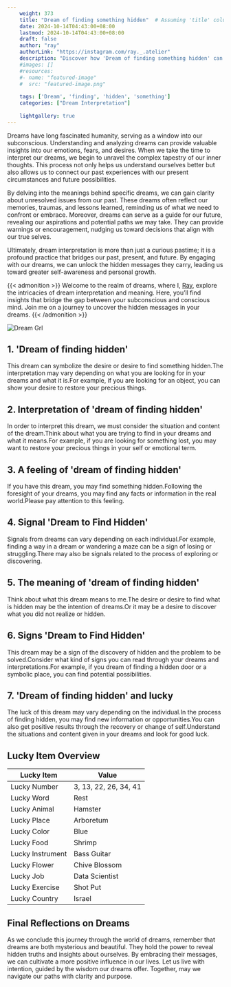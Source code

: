 ```yaml
---
    weight: 373
    title: "Dream of finding something hidden"  # Assuming 'title' column exists
    date: 2024-10-14T04:43:00+08:00
    lastmod: 2024-10-14T04:43:00+08:00
    draft: false
    author: "ray"
    authorLink: "https://instagram.com/ray._.atelier"
    description: "Discover how 'Dream of finding something hidden' can interpret your future and uncover its significant meanings in your life."
    #images: []
    #resources:
    #- name: "featured-image"
    #  src: "featured-image.png"
    
    tags: ['Dream', 'finding', 'hidden', 'something']
    categories: ["Dream Interpretation"]
    
    lightgallery: true
---
```

    
Dreams have long fascinated humanity, serving as a window into our subconscious. Understanding and analyzing dreams can provide valuable insights into our emotions, fears, and desires. When we take the time to interpret our dreams, we begin to unravel the complex tapestry of our inner thoughts. This process not only helps us understand ourselves better but also allows us to connect our past experiences with our present circumstances and future possibilities.

By delving into the meanings behind specific dreams, we can gain clarity about unresolved issues from our past. These dreams often reflect our memories, traumas, and lessons learned, reminding us of what we need to confront or embrace. Moreover, dreams can serve as a guide for our future, revealing our aspirations and potential paths we may take. They can provide warnings or encouragement, nudging us toward decisions that align with our true selves.

Ultimately, dream interpretation is more than just a curious pastime; it is a profound practice that bridges our past, present, and future. By engaging with our dreams, we can unlock the hidden messages they carry, leading us toward greater self-awareness and personal growth.

{{< admonition >}}
Welcome to the realm of dreams, where I, [Ray](https://instagram.com/ray._.atelier), explore the intricacies of dream interpretation and meaning. Here, you’ll find insights that bridge the gap between your subconscious and conscious mind. Join me on a journey to uncover the hidden messages in your dreams.
{{< /admonition >}}

![Dream Grl](https://cdn.pixabay.com/photo/2017/11/02/03/35/gothic-2910057_1280.jpg "Dream Grl")

## 1. 'Dream of finding hidden'
This dream can symbolize the desire or desire to find something hidden.The interpretation may vary depending on what you are looking for in your dreams and what it is.For example, if you are looking for an object, you can show your desire to restore your precious things.

## 2. Interpretation of 'dream of finding hidden'
In order to interpret this dream, we must consider the situation and content of the dream.Think about what you are trying to find in your dreams and what it means.For example, if you are looking for something lost, you may want to restore your precious things in your self or emotional term.

## 3. A feeling of 'dream of finding hidden'
If you have this dream, you may find something hidden.Following the foresight of your dreams, you may find any facts or information in the real world.Please pay attention to this feeling.

## 4. Signal 'Dream to Find Hidden'
Signals from dreams can vary depending on each individual.For example, finding a way in a dream or wandering a maze can be a sign of losing or struggling.There may also be signals related to the process of exploring or discovering.

## 5. The meaning of 'dream of finding hidden'
Think about what this dream means to me.The desire or desire to find what is hidden may be the intention of dreams.Or it may be a desire to discover what you did not realize or hidden.

## 6. Signs 'Dream to Find Hidden'
This dream may be a sign of the discovery of hidden and the problem to be solved.Consider what kind of signs you can read through your dreams and interpretations.For example, if you dream of finding a hidden door or a symbolic place, you can find potential possibilities.

## 7. 'Dream of finding hidden' and lucky
The luck of this dream may vary depending on the individual.In the process of finding hidden, you may find new information or opportunities.You can also get positive results through the recovery or change of self.Understand the situations and content given in your dreams and look for good luck.

## Lucky Item Overview
| Lucky Item          | Value              |
|---------------|--------------------|
| Lucky Number        | 3, 13, 22, 26, 34, 41  |
| Lucky Word          | Rest |
| Lucky Animal        | Hamster |
| Lucky Place         | Arboretum     |
| Lucky Color         | Blue     |
| Lucky Food          | Shrimp      |
| Lucky Instrument    | Bass Guitar |
| Lucky Flower        | Chive Blossom    |
| Lucky Job           | Data Scientist       |
| Lucky Exercise      | Shot Put  |
| Lucky Country       | Israel    |


##  Final Reflections on Dreams

As we conclude this journey through the world of dreams, remember that dreams are both mysterious and beautiful. They hold the power to reveal hidden truths and insights about ourselves. By embracing their messages, we can cultivate a more positive influence in our lives. Let us live with intention, guided by the wisdom our dreams offer. Together, may we navigate our paths with clarity and purpose.
